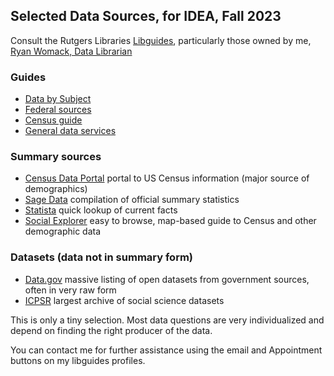 ## Selected Data Sources, for IDEA, Fall 2023

Consult the Rutgers Libraries [Libguides](https://libguides.rutgers.edu/), particularly those owned by me, [Ryan Womack, Data Librarian](https://libguides.rutgers.edu/?b=o#collapse60833)

### Guides

- [Data by Subject](https://libguides.rutgers.edu/databysubject)
- [Federal sources](https://libguides.rutgers.edu/federal)
- [Census guide](https://libguides.rutgers.edu/uscensus)
- [General data services](https://libguides.rutgers.edu/data)

### Summary sources

- [Census Data Portal](https://data.census.gov) portal to US Census information (major source of demographics)
- [Sage Data](https://www.libraries.rutgers.edu/databases/data-planet) compilation of official summary statistics
- [Statista](https://www.libraries.rutgers.edu/databases/statista) quick lookup of current facts
- [Social Explorer](https://www.libraries.rutgers.edu/databases/socialexplorer) easy to browse, map-based guide to Census and other demographic data

### Datasets (data not in summary form)

- [Data.gov](https://data.gov) massive listing of open datasets from government sources, often in very raw form
- [ICPSR](https://icpsr.umich.edu) largest archive of social science datasets

This is only a tiny selection.  Most data questions are very individualized and depend on finding the right producer of the data.

You can contact me for further assistance using the email and Appointment buttons on my libguides profiles.

